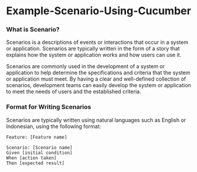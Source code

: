 # Example-Scenario-Using-Cucumber

### What is Scenario?
Scenarios is a descriptions of events or interactions that occur in a system or application. Scenarios are typically written in the form of a story that explains how the system or application works and how users can use it.

Scenarios are commonly used in the development of a system or application to help determine the specifications and criteria that the system or application must meet. By having a clear and well-defined collection of scenarios, development teams can easily develop the system or application to meet the needs of users and the established criteria.

### Format for Writing Scenarios
Scenarios are typically written using natural languages such as English or Indonesian, using the following format:

```gherkin
Feature: [Feature name]

Scenario: [Scenario name]
Given [initial condition]
When [action taken]
Then [expected result]

```
